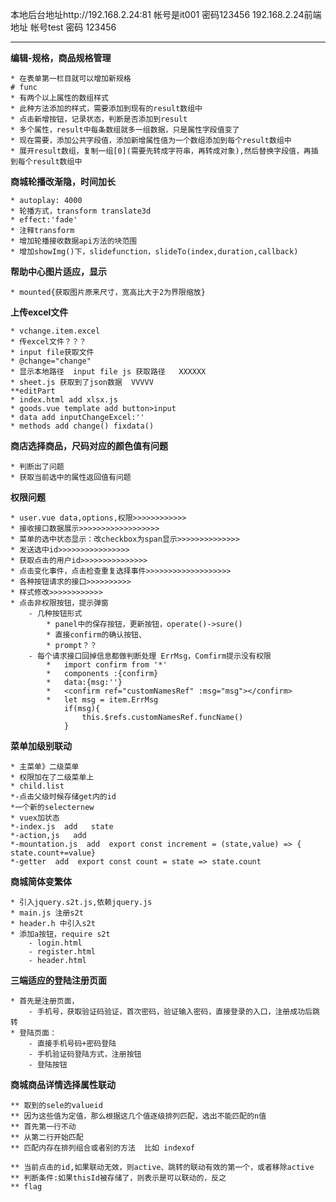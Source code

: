 ﻿本地后台地址http://192.168.2.24:81 帐号是it001 密码123456 192.168.2.24前端地址 帐号test 密码 123456

***************************************

**编辑-规格，商品规格管理**

	* 在表单第一栏目就可以增加新规格
	# func
	* 有两个以上属性的数组样式
	* 此种方法添加的样式，需要添加到现有的result数组中
	* 点击新增按钮，记录状态，判断是否添加到result
	* 多个属性，result中每条数组就多一组数据，只是属性字段值变了
	* 现在需要，添加公共字段值，添加新增属性值为一个数组添加到每个result数组中
	* 展开result数组，复制一组[0](需要先转成字符串，再转成对象),然后替换字段值，再插到每个result数组中

**商城轮播改渐隐，时间加长**

	* autoplay: 4000
	* 轮播方式，transform translate3d
	* effect:'fade'
	* 注释transform
	* 增加轮播接收数据api方法的块范围
	* 增加showImg()下，slidefunction，slideTo(index,duration,callback)

**帮助中心图片适应，显示**

	* mounted{获取图片原来尺寸，宽高比大于2为界限缩放}

**上传excel文件**

	* vchange.item.excel
	* 传excel文件？？？
	* input file获取文件
	* @change="change"
	* 显示本地路径  input file js 获取路径   XXXXXX
	* sheet.js 获取到了json数据  VVVVV
	**editPart
	* index.html add xlsx.js
	* goods.vue template add button>input
	* data add inputChangeExcel:''
	* methods add change() fixdata()

**商店选择商品，尺码对应的颜色值有问题**
	
	* 判断出了问题
	* 获取当前选中的属性返回值有问题

**权限问题**

	* user.vue data,options,权限>>>>>>>>>>>>
	* 接收接口数据展示>>>>>>>>>>>>>>>>>>
	* 菜单的选中状态显示：改checkbox为span显示>>>>>>>>>>>>>>
	* 发送选中id>>>>>>>>>>>>>>>>
	* 获取点击的用户id>>>>>>>>>>>>>>>
	* 点击变化事件，点击检查重复选择事件>>>>>>>>>>>>>>>>>>>
	* 各种按钮请求的接口>>>>>>>>>>
	* 样式修改>>>>>>>>>>>>
	* 点击非权限按钮，提示弹窗
		- 几种按钮形式
			* panel中的保存按钮，更新按钮，operate()->sure()
			* 直接confirm的确认按钮、
			* prompt？？
		- 每个请求接口回掉信息都做判断处理 ErrMsg，Comfirm提示没有权限
			*	import confirm from '*'
			*	components :{confirm}
			*	data:{msg:''}
			*	<confirm ref="customNamesRef" :msg="msg"></confirm>
			* 	let msg = item.ErrMsg
				if(msg){
					this.$refs.customNamesRef.funcName()
				}

**菜单加级别联动**

	* 主菜单》二级菜单
	* 权限加在了二级菜单上
	* child.list
	*-点击父级时候存储get内的id
	*一个新的selecternew
	* vuex加状态
	*-index.js  add   state
	*-action,js   add
	*-mountation.js  add  export const increment = (state,value) => { state.count+=value}
	*-getter  add  export const count = state => state.count

**商城简体变繁体**

	* 引入jquery.s2t.js,依赖jquery.js
	* main.js 注册s2t
	* header.h 中引入s2t
	* 添加a按钮，require s2t 
		- login.html
		- register.html
		- header.html

**三端适应的登陆注册页面**

	* 首先是注册页面，
		- 手机号，获取验证码验证，首次密码，验证输入密码，直接登录的入口，注册成功后跳转
	* 登陆页面：
		- 直接手机号码+密码登陆
		- 手机验证码登陆方式，注册按钮
		- 登陆按钮

**商城商品详情选择属性联动**

    ** 取到的sele的valueid
    ** 因为这些值为定值，那么根据这几个值逐级排列匹配，选出不能匹配的n值
    ** 首先第一行不动
    ** 从第二行开始匹配
    ** 匹配内存在排列组合或者别的方法  比如 indexof

    ** 当前点击的id,如果联动无效，则active、跳转的联动有效的第一个，或者移除active
    ** 判断条件:如果thisId被存储了，则表示是可以联动的，反之
    ** flag